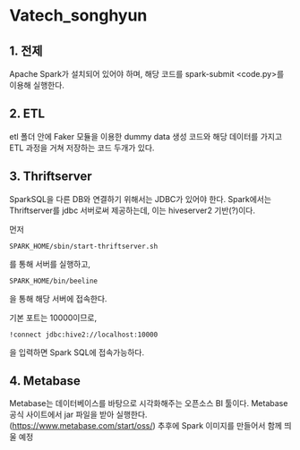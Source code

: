 # Vatech_songhyun

## 1. 전제
Apache Spark가 설치되어 있어야 하며, 해당 코드를 spark-submit <code.py>를 이용해 실행한다.

## 2. ETL
etl 폴더 안에 Faker 모듈을 이용한 dummy data 생성 코드와 해당 데이터를 가지고 ETL 과정을 거쳐 저장하는 코드 두개가 있다.

## 3. Thriftserver
SparkSQL을 다른 DB와 연결하기 위해서는 JDBC가 있어야 한다. Spark에서는 Thriftserver를 jdbc 서버로써 제공하는데, 이는 hiveserver2 기반(?)이다.

먼저 
```
SPARK_HOME/sbin/start-thriftserver.sh
```
를 통해 서버를 실행하고, 
```
SPARK_HOME/bin/beeline
``` 
을 통해 해당 서버에 접속한다. 

기본 포트는 10000이므로, 
```
!connect jdbc:hive2://localhost:10000
```
 을 입력하면 Spark SQL에 접속가능하다.

## 4. Metabase
Metabase는 데이터베이스를 바탕으로 시각화해주는 오픈소스 BI 툴이다. Metabase 공식 사이트에서 jar 파일을 받아 실행한다. (<https://www.metabase.com/start/oss/>)
추후에 Spark 이미지를 만들어서 함께 띄울 예정